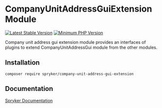 # CompanyUnitAddressGuiExtension Module
[![Latest Stable Version](https://poser.pugx.org/spryker/company-unit-address-gui-extension/v/stable.svg)](https://packagist.org/packages/spryker/company-unit-address-gui-extension)
[![Minimum PHP Version](https://img.shields.io/badge/php-%3E%3D%208.0-8892BF.svg)](https://php.net/)

Company unit address gui extension module provides an interfaces of plugins to extend CompanyUnitAddressGui module from the other modules.

## Installation

```
composer require spryker/company-unit-address-gui-extension
```

## Documentation

[Spryker Documentation](https://docs.spryker.com)
